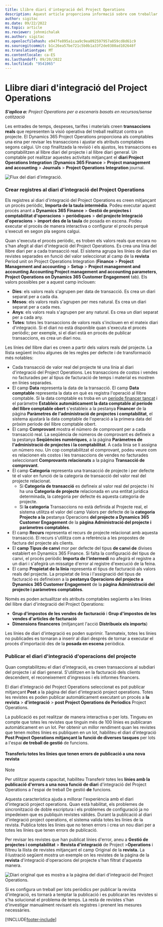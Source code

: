 ```yaml
---
title: Llibre diari d'integració del Project Operations
description: Aquest article proporciona informació sobre com treballar amb la revista Integration in Project Operations.
author: sigitac
ms.date: 09/22/2022
ms.topic: article
ms.reviewer: johnmichalak
ms.author: sigitac
ms.openlocfilehash: e947fe895a1caa9c9ea092597957a859cd8d61c9
ms.sourcegitcommit: b1c26ea57be721c5b0b1a33f2de0380ad102648f
ms.translationtype: MT
ms.contentlocale: ca-ES
ms.lasthandoff: 09/20/2022
ms.locfileid: "9541065"
---
```

# <a name="integration-journal-in-project-operations"></a>Llibre diari d'integració del Project Operations

_**S'aplica a:** Project Operations per a escenaris basats en recursos/sense cotització_

Les entrades de temps, despeses, tarifes i materials creen **transaccions reals** que representen la visió operativa del treball realitzat contra un projecte. El Dynamics 365 Project Operations proporciona als comptables una eina per revisar les transaccions i ajustar els atributs comptables segons calgui. Un cop finalitzada la revisió i els ajustos, les transaccions es comptabilitzen al llibre diari del projecte i al llibre diari general. Un comptable pot realitzar aquestes activitats mitjançant el **diari Project Operations Integration** (**Dynamics 365 Finance** > **Project management and accounting** > **Journals** > **Project Operations Integration** journal.

![Flux del diari d'integració.](./media/IntegrationJournal.png)

### <a name="create-records-in-the-project-operations-integration-journal"></a>Crear registres al diari d'integració del Project Operations

Els registres al diari d'integració del Project Operations es creen mitjançant un procés periòdic, **Importa de la taula intermèdia**. Podeu executar aquest procés anant a **Dynamics 365 Finance** > **Gestió de projectes i comptabilitat d'operacions** > **periòdiques** > **del projecte Integració d'operacions** > **import des de la taula** de posada en escena. Podeu executar el procés de manera interactiva o configurar el procés perquè s'executi en segon pla segons calgui.

Quan s'executa el procés periòdic, es troben els valors reals que encara no s'han afegit al diari d'integració del Project Operations. Es crea una línia del llibre diari per a cada transacció real.
El sistema agrupa les línies de diari en revistes separades en funció del valor seleccionat al camp de la **revista** Period unit on Project Operations Integration (**Finance** > **Project Management and accounting** > **Setup** > **Project management and accounting Accounting Project management and accounting parameters**, **Project Operations on Dynamics 365 Customer Engagement** tab). Els valors possibles per a aquest camp inclouen:

  - **Dies**: els valors reals s'agrupen per data de transacció. Es crea un diari separat per a cada dia.
  - **Mesos**: els valors reals s'agrupen per mes natural. Es crea un diari separat per a cada mes.
  - **Anys**: els valors reals s'agrupen per any natural. Es crea un diari separat per a cada any.
  - **Totes**: totes les transaccions de valors reals s'inclouen en el mateix diari d'integració. Si el diari no està disponible quan s'executa el procés periòdic; per exemple, si el diari està en procés de publicar transaccions, es crea un diari nou.

Les línies del llibre diari es creen a partir dels valors reals del projecte. La llista següent inclou algunes de les regles per defecte i de transformació més notables:

  - Cada transacció de valor real del projecte té una línia al diari d'integració del Project Operations. Les transaccions de costos i vendes no facturades per al tipus de facturació de temps i material es mostren en línies separades.
  - El camp **Data** representa la data de la transacció. El camp **Data comptable** representa la data en què es registra l'operació al llibre comptable. Si la data comptable es troba en un [període financer tancat](/dynamics365/finance/general-ledger/close-general-ledger-at-period-end) i el paràmetre **Estableix automàticament la data comptable al període del llibre comptable obert** s'estableix a la pestanya **Financer** de la pàgina **Paràmetres de l'administració de projectes i comptabilitat**, el sistema ajustarà la data comptable de l'operació a la primera data del pròxim període del llibre comptable obert.
  - El camp **Comprovant** mostra el número de comprovant per a cada transacció real. La seqüència de números de comprovant es defineix a la pestanya **Seqüències numèriques**, a la pàgina **Paràmetres de l'administració de projectes i la comptabilitat**. A cada línia se li assigna un número nou. Un cop comptabilitzat el comprovant, podeu veure com es relacionen els costos i les transaccions de vendes no facturades seleccionant **Comprovants relacionats** a la pàgina **Transacció de comprovant**.
  - El camp **Categoria** representa una transacció de projecte i per defecte té el valor en funció de la categoria de transacció del valor real del projecte relacionat.
    - Si **Categoria de transacció** es defineix al valor real del projecte i hi ha una **Categoria de projecte** relacionada en una entitat jurídica determinada, la categoria per defecte és aquesta categoria de projecte.
    - Si **la categoria** Transaccions no està definida al Projecte real, el sistema utilitza el valor del camp Valors per defecte de la **categoria Projecte a la** pestanya Operacions **del projecte a Dynamics 365 Customer Engagement** de la **pàgina Administració del projecte i paràmetres comptables**.
  - El camp **Recurs** representa el recurs de projecte relacionat amb aquesta transacció. El recurs s'utilitza com a referència a les propostes de factura del projecte als clients.
  - El **camp Tipus de canvi** mor per defecte del tipus **de canvi de** divises establert en Dynamics 365 Finance. Si falta la configuració del tipus de canvi, el procés periòdic **Importa de l'intermedi** no afegirà el registre a un diari i s'afegirà un missatge d'error al registre d'execució de la feina.
  - El camp **Propietat de la línia** representa el tipus de facturació als valors reals del projecte. La propietat de línia i l'assignació del tipus de facturació es defineixen a la **pestanya Operacions del projecte a Dynamics 365 Customer Engagement** de la **pàgina Administració del projecte i paràmetres comptables**.

Només es poden actualitzar els atributs comptables següents a les línies del llibre diari d'integració del Project Operations:

- **Grup d'impostos de les vendes de facturació** i **Grup d'impostos de les vendes d'articles de facturació**
- **Dimensions financeres** (mitjançant l'acció **Distribueix els imports**)

Les línies de diari d'integració es poden suprimir. Tanmateix, totes les línies no publicades es tornaran a inserir al diari després de tornar a executar el procés d'importació des de la **posada en escena** periòdica.

### <a name="post-the-project-operations-integration-journal"></a>Publicar el diari d'integració d'operacions del projecte

Quan comptabilitzeu el diari d'integració, es creen transaccions al subdiari del projecte i al diari general. S'utilitzen en la facturació dels clients descendent, el reconeixement d'ingressos i els informes financers.

El diari d'integració del Project Operations seleccionat es pot publicar mitjançant **Post** a la pàgina del diari d'integració project operations. Totes les revistes es poden publicar automàticament executant un procés a **la revista** > **d'integració** > **post Project Operations de Periodics** Project Operations.

La publicació es pot realitzar de manera interactiva o per lots. Tingueu en compte que totes les revistes que tinguin més de 100 línies es publicaran automàticament en un lot. Per obtenir un millor rendiment quan les revistes que tenen moltes línies es publiquen en un lot, habiliteu el diari d'integració **Post Project Operations mitjançant la funció de diverses tasques** per lots a l'espai **de treball de gestió** de funcions. 

#### <a name="transfer-all-lines-that-have-posting-errors-to-a-new-journal"></a>Transferiu totes les línies que tenen errors de publicació a una nova revista

> [!NOTE]
> Per utilitzar aquesta capacitat, habiliteu Transferir totes les **línies amb la publicació d'errors a una nova funció de diari** d'integració del Project Operations a l'espai de treball De gestió **de** funcions.

Aquesta característica ajuda a millorar l'experiència amb el diari d'integració project operations. Quan està habilitat, els problemes de sincronització de doble escriptura i els problemes de configuració ja no impedeixen que es publiquin revistes vàlides. Durant la publicació al diari d'integració project operations, el sistema valida totes les línies de la revista. Publica totes les línies que no tenen errors i crea un nou diari per a totes les línies que tenen errors de publicació.

Per revisar les revistes que han publicat línies d'error, aneu a **Gestió de projectes i comptabilitat** \> **Revista d'integració** de Project \>**Operations** i filtreu la llista de revistes mitjançant el camp Original de la **revista.** La il·lustració següent mostra un exemple on les revistes de la pàgina de la **revista** d'integració d'operacions del projecte s'han filtrat d'aquesta manera.

![Diari original que es mostra a la pàgina del diari d'integració del Project Operations.](./media/transferLines-originalJournal.png)

Si es configura un treball per lots periòdics per publicar la revista d'integració, es tornarà a temptar la publicació i es publicaran les revistes si s'ha solucionat el problema de temps. La resta de revistes s'han d'investigar manualment revisant els registres i prenent les mesures necessàries.

[!INCLUDE[footer-include](../includes/footer-banner.md)]
